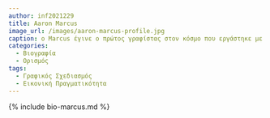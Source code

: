 ```yaml
---
author: inf2021229
title: Aaron Marcus 
image_url: /images/aaron-marcus-profile.jpg
caption: ο Marcus έγινε ο πρώτος γραφίστας στον κόσμο που εργάστηκε με πλήρη απασχόληση τα γραφικά υπολογιστών και ο πρώτος επαγγελματίας σχεδιαστής που σχεδίασε εικονικές πραγματικότητες. 
categories:
  - Βιογραφία
  - Ορισμός
tags:
  - Γραφικός Σχεδιασμός
  - Εικονική Πραγματικότητα
---
```


{% include bio-marcus.md %}